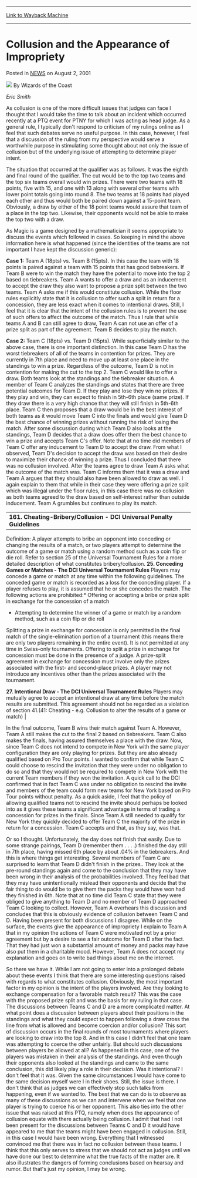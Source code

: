 
---
[Link to Wayback Machine](https://web.archive.org/web/20220704060700/https://magic.wizards.com/en/articles/archive/collusion-and-appearance-impropriety-2001-08-02)

[_metadata_:author]:- "Wizards of the Coast"
[_metadata_:description]:- "Eric Smith As collusion is one of the more difficult issues that judges can face I thought that I would take the time to talk about an incident which occurred recently at a PTQ event for PTNY for which I was acting as head judge. As a general rule, I typically don't respond to criticism of my rulings online as I feel that such debates serve no useful purpose."
[_metadata_:generator]:- "Drupal 7 (http://drupal.org)"
[_metadata_:node]:- "938746"
[_metadata_:publish_date]:- "2001-08-02"
[_metadata_:source]:- "div-main-content"
[_metadata_:title]:- "Collusion and the Appearance of Impropriety"
[_metadata_:wayback_capture_timestamp]:- "2022-07-04 06:07:00"
[_metadata_:wayback_raw_url]:- "https://web.archive.org/web/20220704060700id_/https://magic.wizards.com/en/articles/archive/collusion-and-appearance-impropriety-2001-08-02"
[_metadata_:wayback_url]:- "https://magic.wizards.com/en/articles/archive/collusion-and-appearance-impropriety-2001-08-02"
---


Collusion and the Appearance of Impropriety
===========================================



 Posted in [NEWS](/en/articles)
 on August 2, 2001 






![](https://media.magic.wizards.com/styles/auth_small/public/images/person/wizards_author.jpg)
By Wizards of the Coast











*Eric Smith*


As collusion is one of the more difficult issues that judges can face I thought that I would take the time to talk about an incident which occurred recently at a PTQ event for PTNY for which I was acting as head judge. As a general rule, I typically don't respond to criticism of my rulings online as I feel that such debates serve no useful purpose. In this case, however, I feel that a discussion of the ruling from my perspective would serve a worthwhile purpose in stimulating some thought about not only the issue of collusion but of the underlying issue of attempting to determine player intent.


The situation that occurred at the qualifier was as follows. It was the eighth and final round of the qualifier. The cut would be to the top two teams and the top six teams overall would win prizes. There were two teams with 18 points, five with 15, and one with 13 along with several other teams with lower point totals going into round 8. The two teams at 18 points had played each other and thus would both be paired down against a 15-point team. Obviously, a draw by either of the 18 point teams would assure that team of a place in the top two. Likewise, their opponents would not be able to make the top two with a draw.


As Magic is a game designed by a mathematician it seems appropriate to discuss the events which followed in cases. So keeping in mind the above information here is what happened (since the identities of the teams are not important I have kept the discussion generic):


**Case 1:** Team A (18pts) vs. Team B (15pts). In this case the team with 18 points is paired against a team with 15 points that has good tiebreakers. If Team B were to win the match they have the potential to move into the top 2 based on tiebreakers. Team A wants to offer a draw and as an inducement to accept the draw they also want to propose a prize split between the two teams. Team A asks me if this would constitute collusion. While the floor rules explicitly state that it is collusion to offer such a split in return for a concession, they are less exact when it comes to intentional draws. Still, I feel that it is clear that the intent of the collusion rules is to prevent the use of such offers to affect the outcome of the match. Thus I rule that while teams A and B can still agree to draw, Team A can not use an offer of a prize split as part of the agreement. Team B decides to play the match.


**Case 2:** Team C (18pts) vs. Team D (15pts). While superficially similar to the above case, there is one important distinction. In this case Team D has the worst tiebreakers of all of the teams in contention for prizes. They are currently in 7th place and need to move up at least one place in the standings to win a prize. Regardless of the outcome, Team D is not in contention for making the cut to the top 2. Team C would like to offer a draw. Both teams look at the standings and the tiebreaker situation. A member of Team C analyzes the standings and states that there are three potential outcomes for Team D. If they play and lose they win no prizes. If they play and win, they can expect to finish in 5th-6th place (same prize). If they draw there is a very high chance that they will still finish in 5th-6th place. Team C then proposes that a draw would be in the best interest of both teams as it would move Team C into the finals and would give Team D the best chance of winning prizes without running the risk of losing the match. After some discussion during which Team D also looks at the standings, Team D decides that a draw does offer them the best chance to win a prize and accepts Team C's offer. Note that at no time did members of Team C offer any inducement to Team D to accept the draw. From what I observed, Team D's decision to accept the draw was based on their desire to maximize their chance of winning a prize. Thus I concluded that there was no collusion involved. After the teams agree to draw Team A asks what the outcome of the match was. Team C informs them that it was a draw and Team A argues that they should also have been allowed to draw as well. I again explain to them that while in their case they were offering a prize split which was illegal under the floor rules, in this case there was no collusion as both teams agreed to the draw based on self-interest rather than outside inducement. Team A grumbles but continues to play its match.




|  |
| --- |
| **161. Cheating-Bribery/Collusion - DCI Universal Penalty Guidelines**
 Definition:
 A player attempts to bribe an opponent into conceding or changing the results of a match, or two players attempt to determine the outcome of a game or match using a random method such as a coin flip or die roll. Refer to section 25 of the Universal Tournament Rules for a more detailed description of what constitutes bribery/collusion.
**25. Conceding Games or Matches - The DCI Universal Tournament Rules**
 Players may concede a game or match at any time within the following guidelines. The conceded game or match is recorded as a loss for the conceding player. If a player refuses to play, it is assumed that he or she concedes the match. The following actions are prohibited:* Offering or accepting a bribe or prize split in exchange for the concession of a match
* Attempting to determine the winner of a game or match by a random method, such as a coin flip or die roll


 Splitting a prize in exchange for concession is only permitted in the final match of the single-elimination portion of a tournament (this means there are only two players remaining in the entire event). It is not permitted at any time in Swiss-only tournaments. Offering to split a prize in exchange for concession must be done in the presence of a judge. A prize-split agreement in exchange for concession must involve only the prizes associated with the first- and second-place prizes. A player may not introduce any incentives other than the prizes associated with the tournament.

 **27. Intentional Draw - The DCI Universal Tournament Rules**
 Players may mutually agree to accept an intentional draw at any time before the match results are submitted. This agreement should not be regarded as a violation of section 41.(41: Cheating - e.g. Collusion to alter the results of a game or match) |

In the final outcome, Team B wins their match against Team A. However, Team A still makes the cut to the final 2 based on tiebreakers. Team C also makes the finals, having assured themselves a place with the draw. Now, since Team C does not intend to compete in New York with the same player configuration they are only playing for prizes. But they are also already qualified based on Pro Tour points. I wanted to confirm that while Team C could choose to rescind the invitation that they were under no obligation to do so and that they would not be required to compete in New York with the current Team members if they won the invitation. A quick call to the DCI confirmed that in fact Team C was under no obligation to rescind the invite and members of the team could form new teams for New York based on Pro Tour points without penalty. As a quick aside, I feel that the policy of allowing qualified teams not to rescind the invite should perhaps be looked into as it gives these teams a significant advantage in terms of trading a concession for prizes in the finals. Since Team A still needed to qualify for New York they quickly decided to offer Team C the majority of the prize in return for a concession. Team C accepts and that, as they say, was that.


Or so I thought. Unfortunately, the day does not finish that easily. Due to some strange pairings, Team D (remember them . . . .) finished the day still in 7th place, having missed 6th place by about .04% in the tiebreakers. And this is where things get interesting. Several members of Team C are surprised to learn that Team D didn't finish in the prizes.. They look at the pre-round standings again and come to the conclusion that they may have been wrong in their analysis of the probabilities involved. They feel bad that they may have unintentionally mislead their opponents and decide that the fair thing to do would be to give them the packs they would have won had they finished in 6th. Note that at no time did Team C state that they were obliged to give anything to Team D and no member of Team D approached Team C looking to collect. However, Team A overhears this discussion and concludes that this is obviously evidence of collusion between Team C and D. Having been present for both discussions I disagree. While on the surface, the events give the appearance of impropriety I explain to Team A that in my opinion the actions of Team C were motivated not by a prior agreement but by a desire to see a fair outcome for Team D after the fact. That they had just won a substantial amount of money and packs may have also put them in a charitable mood. However, Team A does not accept my explanation and goes on to write bad things about me on the internet.


So there we have it. While I am not going to enter into a prolonged debate about these events I think that there are some interesting questions raised with regards to what constitutes collusion. Obviously, the most important factor in my opinion is the intent of the players involved. Are they looking to exchange compensation for a favorable match result? This was the case with the proposed prize split and was the basis for my ruling in that case. The discussions between Teams C and D are a more complicated matter. At what point does a discussion between players about their positions in the standings and what they could expect to happen following a draw cross the line from what is allowed and become coercion and/or collusion? This sort of discussion occurs in the final rounds of most tournaments where players are looking to draw into the top 8. And in this case I didn't feel that one team was attempting to coerce the other unfairly. But should such discussions between players be allowed at all? As happened in this case, one of the players was mistaken in their analysis of the standings. And even though their opponents also looked at the standings and came to the same conclusion, this did likely play a role in their decision. Was it intentional? I don't feel that it was. Given the same circumstances I would have come to the same decision myself were I in their shoes. Still, the issue is there. I don't think that as judges we can effectively stop such talks from happening, even if we wanted to. The best that we can do is to observe as many of these discussions as we can and intervene when we feel that one player is trying to coerce his or her opponent. This also ties into the other issue that was raised at this PTQ, namely when does the appearance of collusion equate with there actually being collusion. I admit that had I not been present for the discussions between Teams C and D it would have appeared to me that the teams might have been engaged in collusion. Still, in this case I would have been wrong. Everything that I witnessed convinced me that there was in fact no collusion between these teams. I think that this only serves to stress that we should not act as judges until we have done our best to determine what the true facts of the matter are. It also illustrates the dangers of forming conclusions based on hearsay and rumor. But that's just my opinion, I may be wrong.







